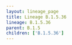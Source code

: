 ```yaml
---
layout: lineage_page
title: Lineage B.1.5.36
lineage: B.1.5.36
parent: B.1.5
children: ['B.1.5.36']
---
```

